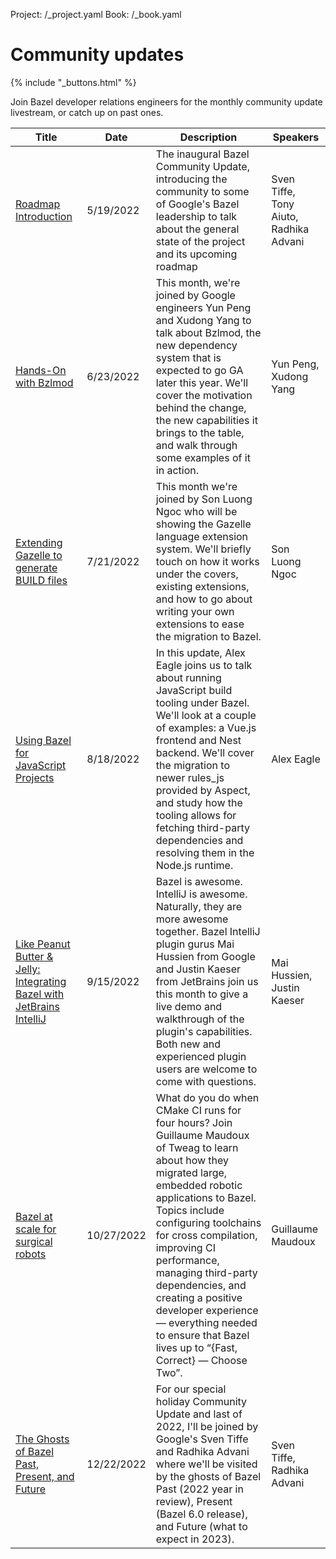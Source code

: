 Project: /_project.yaml
Book: /_book.yaml

# Community updates

{% include "_buttons.html" %}

Join Bazel developer relations engineers for the monthly community update
livestream, or catch up on past ones.

Title                                       | Date        | Description | Speakers
--------                                    | --------    | --------    | --------
[Roadmap Introduction](https://www.youtube.com/watch?v=gYrZDl7K9JM)                        | 5/19/2022   | The inaugural Bazel Community Update, introducing the community to some of Google's Bazel leadership to talk about the general state of the project and its upcoming roadmap | Sven Tiffe, Tony Aiuto, Radhika Advani
[Hands-On with Bzlmod](https://www.youtube.com/watch?v=MuW5XNcFukE)                        | 6/23/2022   | This month, we're joined by Google engineers Yun Peng and Xudong Yang to talk about Bzlmod, the new dependency system that is expected to go GA later this year. We'll cover the motivation behind the change, the new capabilities it brings to the table, and walk through some examples of it in action. | Yun Peng, Xudong Yang
[Extending Gazelle to generate BUILD files](https://www.youtube.com/watch?v=E1-U7EAfhXw)   | 7/21/2022   | This month we're joined by Son Luong Ngoc who will be showing the Gazelle language extension system. We'll briefly touch on how it works under the covers, existing extensions, and how to go about writing your own extensions to ease the migration to Bazel. | Son Luong Ngoc
[Using Bazel for JavaScript Projects](https://www.youtube.com/watch?v=RIfYqX0JJYk) | 8/18/2022 | In this update, Alex Eagle joins us to talk about running JavaScript build tooling under Bazel. We'll look at a couple of examples: a Vue.js frontend and Nest backend. We'll cover the migration to newer rules_js provided by Aspect, and study how the tooling allows for fetching third-party dependencies and resolving them in the Node.js runtime. | Alex Eagle
[Like Peanut Butter & Jelly: Integrating Bazel with JetBrains IntelliJ](https://www.youtube.com/watch?v=wMrua-W-LC4) | 9/15/2022 | Bazel is awesome. IntelliJ is awesome. Naturally, they are more awesome together. Bazel IntelliJ plugin gurus Mai Hussien from Google and Justin Kaeser from JetBrains join us this month to give a live demo and walkthrough of the plugin's capabilities. Both new and experienced plugin users are welcome to come with questions. | Mai Hussien, Justin Kaeser
[Bazel at scale for surgical robots](https://www.youtube.com/watch?v=kCs1xa45yjM) | 10/27/2022 | What do you do when CMake CI runs for four hours? Join Guillaume Maudoux of Tweag to learn about how they migrated large, embedded robotic applications to Bazel. Topics include configuring toolchains for cross compilation, improving CI performance, managing third-party dependencies, and creating a positive developer experience — everything needed to ensure that Bazel lives up to “{Fast, Correct} — Choose Two”. | Guillaume Maudoux
[The Ghosts of Bazel Past, Present, and Future](https://www.youtube.com/watch?v=uRjSghJQlsw) | 12/22/2022 | For our special holiday Community Update and last of 2022, I'll be joined by Google's Sven Tiffe and Radhika Advani where we'll be visited by the ghosts of Bazel Past (2022 year in review), Present (Bazel 6.0 release), and Future (what to expect in 2023). | Sven Tiffe, Radhika Advani
